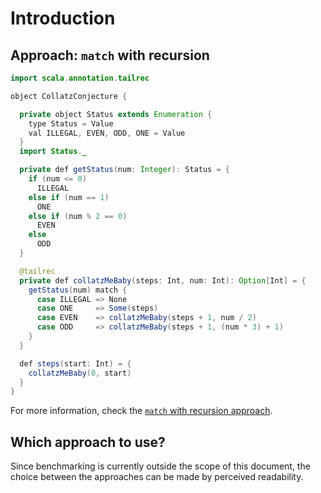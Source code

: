 # Introduction

## Approach: `match` with recursion

```java
import scala.annotation.tailrec

object CollatzConjecture {

  private object Status extends Enumeration {
    type Status = Value
    val ILLEGAL, EVEN, ODD, ONE = Value
  }
  import Status._

  private def getStatus(num: Integer): Status = {
    if (num <= 0)
      ILLEGAL
    else if (num == 1)
      ONE
    else if (num % 2 == 0)
      EVEN
    else
      ODD
  }

  @tailrec
  private def collatzMeBaby(steps: Int, num: Int): Option[Int] = {
    getStatus(num) match {
      case ILLEGAL => None
      case ONE     => Some(steps)
      case EVEN    => collatzMeBaby(steps + 1, num / 2)
      case ODD     => collatzMeBaby(steps + 1, (num * 3) + 1)
    }
  }

  def steps(start: Int) = {
    collatzMeBaby(0, start)
  }
}
```

For more information, check the [`match` with recursion approach][approach-match-recursion].

## Which approach to use?

Since benchmarking is currently outside the scope of this document,
the choice between the approaches can be made by perceived readability.

[match]: https://docs.scala-lang.org/tour/pattern-matching.html
[recursion]: https://www.geeksforgeeks.org/recursion-in-scala/
[approach-match-recursion]: https://exercism.org/tracks/scala/exercises/hamming/approaches/match-recursion
